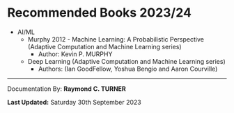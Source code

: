 # Recommended Books 2023/24

* AI/ML
    * Murphy 2012 - Machine Learning: A Probabilistic Perspective (Adaptive Computation and Machine Learning series)
        * Author: Kevin P. MURPHY
    * Deep Learning (Adaptive Computation and Machine Learning series)
        * Authors: (Ian GoodFellow, Yoshua Bengio and Aaron Courville)


---

Documentation By: **Raymond C. TURNER**

**Last Updated:** Saturday 30th September 2023